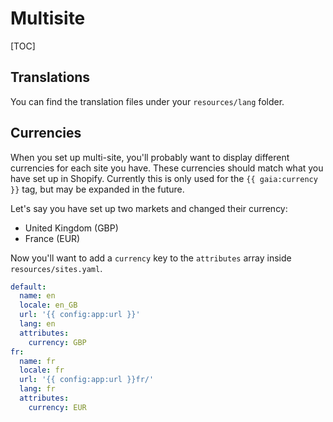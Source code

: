 # Multisite

[TOC]

## Translations
You can find the translation files under your `resources/lang` folder.

## Currencies
When you set up multi-site, you'll probably want to display different currencies for each site you have. These currencies should match what you have set up in Shopify. Currently this is only used for the `{{ gaia:currency }}` tag, but may be expanded in the future.

Let's say you have set up two markets and changed their currency:

- United Kingdom (GBP)
- France (EUR)

Now you'll want to add a `currency` key to the `attributes` array inside `resources/sites.yaml`. 

```yaml
default:
  name: en
  locale: en_GB
  url: '{{ config:app:url }}'
  lang: en
  attributes:
    currency: GBP
fr:
  name: fr
  locale: fr
  url: '{{ config:app:url }}fr/'
  lang: fr
  attributes:
    currency: EUR
```
